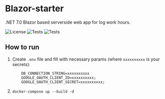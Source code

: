 # Blazor-starter

.NET 7.0 Blazor based serverside web app for log work hours.

![License](https://img.shields.io/badge/License-Apache%20License%202.0-blue)
![Tests](https://img.shields.io/badge/dotnet%20version-7.0-blue)
![Tests](https://img.shields.io/github/last-commit/awitwicki/WorkLogger)

## How to run

1. Create `.env` file and fill with necessary params (where `xxxxxxxxxx` is your secrets):
    ```
        DB_CONNECTION_STRING=xxxxxxxxxx
        GOOGLE_OAUTH_CLIENT_ID=xxxxxxxxxx;
        GOOGLE_OAUTH_CLIENT_SECRET=xxxxxxxxxx;
   ```

2. `docker-compose up --build -d`
